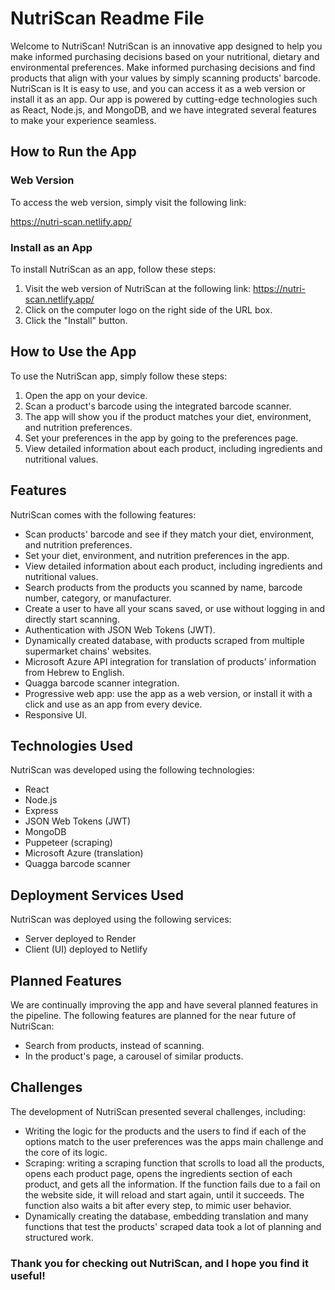 # NutriScan Readme File

Welcome to NutriScan! 
NutriScan is an innovative app designed to help you make informed purchasing decisions based on your nutritional, dietary and environmental preferences. Make informed purchasing decisions and find products that align with your values by simply scanning products' barcode. 
NutriScan is  It is easy to use, and you can access it as a web version or install it as an app. Our app is powered by cutting-edge technologies such as React, Node.js, and MongoDB, and we have integrated several features to make your experience seamless.

## How to Run the App

### Web Version

To access the web version, simply visit the following link:

https://nutri-scan.netlify.app/

### Install as an App

To install NutriScan as an app, follow these steps:

1. Visit the web version of NutriScan at the following link: https://nutri-scan.netlify.app/
2. Click on the computer logo on the right side of the URL box.
3. Click the "Install" button.

## How to Use the App

To use the NutriScan app, simply follow these steps:

1. Open the app on your device.
2. Scan a product's barcode using the integrated barcode scanner.
3. The app will show you if the product matches your diet, environment, and nutrition preferences.
4. Set your preferences in the app by going to the preferences page.
5. View detailed information about each product, including ingredients and nutritional values.

## Features

NutriScan comes with the following features:

- Scan products' barcode and see if they match your diet, environment, and nutrition preferences.
- Set your diet, environment, and nutrition preferences in the app.
- View detailed information about each product, including ingredients and nutritional values.
- Search products from the products you scanned by name, barcode number, category, or manufacturer.
- Create a user to have all your scans saved, or use without logging in and directly start scanning.
- Authentication with JSON Web Tokens (JWT).
- Dynamically created database, with products scraped from multiple supermarket chains' websites.
- Microsoft Azure API integration for translation of products' information from Hebrew to English.
- Quagga barcode scanner integration.
- Progressive web app: use the app as a web version, or install it with a click and use as an app from every device.
- Responsive UI.

## Technologies Used

NutriScan was developed using the following technologies:

- React
- Node.js
- Express
- JSON Web Tokens (JWT)
- MongoDB
- Puppeteer (scraping)
- Microsoft Azure (translation)
- Quagga barcode scanner

## Deployment Services Used

NutriScan was deployed using the following services:

- Server deployed to Render
- Client (UI) deployed to Netlify

## Planned Features

We are continually improving the app and have several planned features in the pipeline. The following features are planned for the near future of NutriScan:

- Search from products, instead of scanning.
- In the product's page, a carousel of similar products.

## Challenges

The development of NutriScan presented several challenges, including:

- Writing the logic for the products and the users to find if each of the options match to the user preferences was the apps main challenge and the core of its logic. 
- Scraping: writing a scraping function that scrolls to load all the products, opens each product page, opens the ingredients section of each product, and gets all the information. If the function fails due to a fail on the website side, it will reload and start again, until it succeeds. The function also waits a bit after every step, to mimic user behavior.
- Dynamically creating the database, embedding translation and many functions that test the products' scraped data took a lot of planning and structured work.

### Thank you for checking out NutriScan, and I hope you find it useful!
